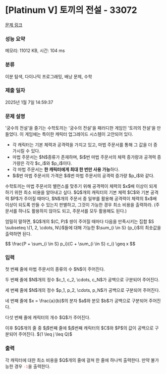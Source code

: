 # [Platinum V] 토끼의 전설 - 33072 

[문제 링크](https://www.acmicpc.net/problem/33072) 

### 성능 요약

메모리: 11012 KB, 시간: 104 ms

### 분류

이분 탐색, 다이나믹 프로그래밍, 배낭 문제, 수학

### 제출 일자

2025년 1월 7일 14:59:37

### 문제 설명

<p>'궁수의 전설'을 즐기는 수학토끼는 '궁수의 전설'을 패러디한 게임인 '토끼의 전설'을 만들었다. 이 게임에는 특이한 캐릭터 업그레이드 시스템이 고안되어 있다.</p>

<ul>
	<li>각 캐릭터는 기본 체력과 공격력을 가지고 있고, 마법 주문서를 통해 그 값을 더 증가시킬 수 있다.</li>
	<li>마법 주문서는 $N$종류가 존재하며, $i$번 마법 주문서의 체력 증가량과 공격력 증가량은 각각 $c_i$와 $p_i$이다.</li>
	<li>각 마법 주문서는 <strong>한 캐릭터에게 최대 한 번만 사용 가능</strong>하다.</li>
	<li>$i$번 마법 주문서의 가격은 $i$번 마법 주문서의 공격력 증가량 $p_i$와 같다.</li>
</ul>

<p>수학토끼는 마법 주문서의 밸런스를 맞추기 위해 공격력이 체력의 $x$배 이상이 되게 하기 위한 최소 비용을 알아내고 싶다. $Q$개의 캐릭터의 기본 체력 $C$와 기본 공격력 $P$가 주어질 때마다, $N$개의 주문서 중 일부를 활용해 공격력이 체력의 $x$배 이상이 되도록 만들 수 있는지 판별하고, 그것이 가능한 경우 최소 비용을 출력하라. (주문서를 하나도 활용하지 않아도 되고, 주문서를 모두 활용해도 된다.)</p>

<p>엄밀히 말하면, $Q$개의 $(C, P)$ 쌍이 주어질 때마다 다음을 만족시키는 집합 $S \subseteq \{1, 2, \cdots, N\}$들에 대해 가능한 $\sum_{i \in S} {p_i}$의 최솟값을 출력하면 된다.</p>

<p>$$ \frac{P + \sum_{i \in S} p_i}{C + \sum_{i \in S} c_i} \geq x $$</p>

### 입력 

 <p>첫 번째 줄에 마법 주문서의 종류의 수 $N$이 주어진다.</p>

<p>두 번째 줄에 $N$개의 정수 $c_1, c_2, \cdots, c_N$가 공백으로 구분되어 주어진다.</p>

<p>세 번째 줄에 $N$개의 정수 $p_1, p_2, \cdots, p_N$가 공백으로 구분되어 주어진다.</p>

<p>네 번째 줄에 $x = \frac{a}{b}$의 분자 $a$와 분모 $b$가 공백으로 구분되어 주어진다.</p>

<p>다섯 번째 줄에 캐릭터의 개수 $Q$가 주어진다.</p>

<p>이후 $Q$개의 줄 중 $j$번째 줄에 $j$번째 캐릭터의 $C$와 $P$의 값이 공백으로 구분되어 주어진다. $(1 \leq j \leq Q)$</p>

### 출력 

 <p>각 캐릭터에 대한 최소 비용을 $Q$개의 줄에 걸쳐 한 줄에 하나씩 출력한다. 만약 불가능한 경우 <span style="color:#e74c3c;"><code>-1</code></span>을 출력한다.</p>

